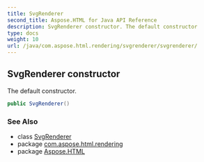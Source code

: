 ```yaml
---
title: SvgRenderer
second_title: Aspose.HTML for Java API Reference
description: SvgRenderer constructor. The default constructor
type: docs
weight: 10
url: /java/com.aspose.html.rendering/svgrenderer/svgrenderer/
---
```

## SvgRenderer constructor

The default constructor.

```java
public SvgRenderer()
```

### See Also

* class [SvgRenderer](../)
* package [com.aspose.html.rendering](../../svgrenderer/)
* package [Aspose.HTML](../../../)
